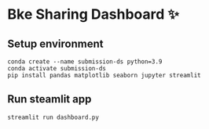 # Bke Sharing Dashboard ✨

## Setup environment

```
conda create --name submission-ds python=3.9
conda activate submission-ds
pip install pandas matplotlib seaborn jupyter streamlit
```

## Run steamlit app

```
streamlit run dashboard.py
```
